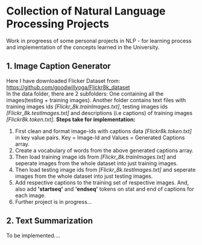 # Collection of Natural Language Processing Projects
Work in progreess of some personal projects in NLP - for learning process and implementation of the concepts learned in the University. 

## 1. Image Caption Generator
Here I have downloaded Flicker Dataset from: <a href="https://github.com/goodwillyoga/Flickr8k_dataset">https://github.com/goodwillyoga/Flickr8k_dataset</a> <br>
In the data folder, there are 2 subfolders: One containing all the images(testing + training images). Another folder contains text files with training images ids *[Flickr_8k.trainImages.txt]*, testing images ids *[Flickr_8k.testImages.txt]* and descriptions (i.e captions) of training images *[Flickr8k.token.txt]*.
**Steps take for implementation:**<br>
1. First clean and format image-ids with captions data *[Flickr8k.token.txt]* in key value pairs. Key = Image-Id and Values = Generated Captions array.
2. Create a vocabulary of words from the above generated captions array.
3. Then load training image ids from *[Flickr_8k.trainImages.txt]* and seperate images from the whole dataset into just training images.
4. Then load testing image ids from *[Flickr_8k.testImages.txt]* and seperate images from the whole dataset into just testing images.
5. Add respective captions to the training set of respective images. And, also add **'startseq'** and **'endseq'** tokens on stat and end of captions for each image.
6. Further project is in progress...

## 2. Text Summarization
To be implemented....